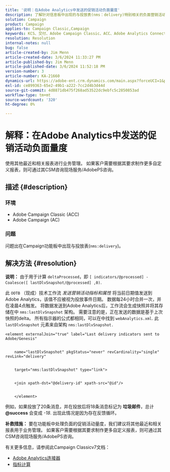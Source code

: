 ```yaml
---
title: '说明：在Adobe Analytics中发送的促销活动负面量度'
description: 了解针对信息板中出现的与投放表(nms：delivery)特别相关的负面营销活动量度的解决方案。
solution: Campaign
product: Campaign
applies-to: Campaign Classic,Campaign
keywords: KCS、交付、Adobe Campaign Classic、ACC、Adobe Analytics Connector、Adobe Analytics、AA、故障排除、Adobe Campaign、AC、负面营销活动指标
resolution: Resolution
internal-notes: null
bug: false
article-created-by: Jim Menn
article-created-date: 3/6/2024 11:33:27 PM
article-published-by: Jim Menn
article-published-date: 3/6/2024 11:52:18 PM
version-number: 3
article-number: KA-21660
dynamics-url: https://adobe-ent.crm.dynamics.com/main.aspx?forceUCI=1&pagetype=entityrecord&etn=knowledgearticle&id=4a6671ea-11dc-ee11-904d-6045bd006268
exl-id: ce899363-65e2-49b1-a222-7cc2d4b3d44d
source-git-commit: 4d8871db475f268ad53522dc9ebfc5c2850853ad
workflow-type: tm+mt
source-wordcount: '320'
ht-degree: 0%

---
```


# 解释：在Adobe Analytics中发送的促销活动负面量度


使用其他最近和相关报表进行业务管理。 如果客户需要根据其要求制作更多自定义报表，则可通过其CSM咨询现场服务/AdobePS咨询。

## 描述 {#description}


### <b>环境</b>

- Adobe Campaign Classic (ACC)
- Adobe Campaign (AC)




### <b>问题</b>

问题出在Campaign功能板中出现与投放表(`nms:delivery`)。


## 解决方法 {#resolution}

<b>说明：</b>
由于用于计算 `deltaProcessed`，即 `[ indicators/@processed] -Coalesce([ lastDlvSnapshot/@processed] ,0)`.

此 `OOTB` （现成）技术工作流 *发送营销活动指标和属性* 将当前日期值发送到Adobe Analytics，该值不应被视为投放事件日期。 数据每24小时合并一次，并在凌晨4点触发。 将数据发送到Adobe Analytics后，工作流会生成快照并将其存储在中 `nms:lastDlvSnapshot` 架构。 需要注意的是，正在发送的数据是基于上次快照的delta。 所有指示器的公式都相同，可以在中找到 `webAnalytics.xml`. 此 `lastDlvSnapshot` 元素来自架构 `nms:lastDlvSnapshot.`




```
<element externalJoin="true" label="Last delivery indicators sent to Adobe/Genesis"


    name="lastDlvSnapshot" pkgStatus="never" revCardinality="single" revLink="delivery"


    target="nms:lastDlvSnapshot" type="link">


    <join xpath-dst="@delivery-id" xpath-src="@id"/>


    </element>
```


例如，如果投放了20条消息，并在投放后将18条消息标记为 <b>垃圾邮件</b>，总计 <b>@success</b> 会变成 *-18*. 出现此情况是因为存在反馈循环。

<b>补救措施：</b>
要在功能板中处理负面的促销活动量度，我们建议将其他最近和相关报表用于业务管理。 如果客户需要根据其要求制作更多自定义报表，则可通过其CSM咨询现场服务/AdobePS咨询。

有关更多信息，请参阅此Campaign Classicv7文档：



- [Adobe Analytics连接器](https://experienceleague.adobe.com/docs/campaign-classic/using/getting-started/connectors/analytics-connector/adobe-analytics-connector.html)
- [指标计算](https://experienceleague.adobe.com/docs/campaign-classic/using/reporting/reports-on-deliveries/indicator-calculation.html)
